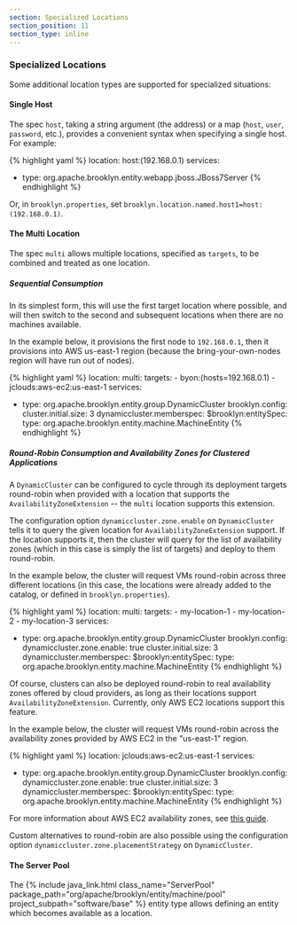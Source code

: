 ```yaml
---
section: Specialized Locations
section_position: 11
section_type: inline
---
```


### Specialized Locations

Some additional location types are supported for specialized situations:

#### Single Host

The spec `host`, taking a string argument (the address) or a map (`host`, `user`, `password`, etc.),
provides a convenient syntax when specifying a single host.
For example:

{% highlight yaml %}
location: host:(192.168.0.1)
services:
- type: org.apache.brooklyn.entity.webapp.jboss.JBoss7Server
{% endhighlight %}

Or, in `brooklyn.properties`, set `brooklyn.location.named.host1=host:(192.168.0.1)`.


#### The Multi Location

The spec `multi` allows multiple locations, specified as `targets`,
to be combined and treated as one location.

##### Sequential Consumption

In its simplest form, this will use the first target location where possible,
and will then switch to the second and subsequent locations when there are no
machines available.

In the example below, it provisions the first node to `192.168.0.1`, then it provisions into AWS
us-east-1 region (because the bring-your-own-nodes region will have run out of nodes).

{% highlight yaml %}
location:
  multi:
    targets:
    - byon:(hosts=192.168.0.1)
    - jclouds:aws-ec2:us-east-1
services:
- type: org.apache.brooklyn.entity.group.DynamicCluster
  brooklyn.config:
    cluster.initial.size: 3
    dynamiccluster.memberspec:
      $brooklyn:entitySpec:
        type: org.apache.brooklyn.entity.machine.MachineEntity
{% endhighlight %}

##### Round-Robin Consumption and Availability Zones for Clustered Applications

A `DynamicCluster` can be configured to cycle through its deployment targets round-robin when
provided with a location that supports the `AvailabilityZoneExtension` -- the `multi` location
supports this extension.

The configuration option `dynamiccluster.zone.enable` on `DynamicCluster` tells it to query the
given location for `AvailabilityZoneExtension` support. If the location supports it, then the
cluster will query for the list of availability zones (which in this case is simply the list of
targets) and deploy to them round-robin.

In the example below, the cluster will request VMs round-robin across three different
locations (in this case, the locations were already added to the catalog, or defined in
`brooklyn.properties`).

{% highlight yaml %}
location:
  multi:
    targets:
    - my-location-1
    - my-location-2
    - my-location-3
services:
- type: org.apache.brooklyn.entity.group.DynamicCluster
  brooklyn.config:
    dynamiccluster.zone.enable: true
    cluster.initial.size: 3
    dynamiccluster.memberspec:
      $brooklyn:entitySpec:
        type: org.apache.brooklyn.entity.machine.MachineEntity
{% endhighlight %}

Of course, clusters can also be deployed round-robin to real availability zones offered by
cloud providers, as long as their locations support `AvailabilityZoneExtension`. Currently, only
AWS EC2 locations support this feature.

In the example below, the cluster will request VMs round-robin across the availability zones
provided by AWS EC2 in the "us-east-1" region.

{% highlight yaml %}
location: jclouds:aws-ec2:us-east-1
services:
- type: org.apache.brooklyn.entity.group.DynamicCluster
  brooklyn.config:
    dynamiccluster.zone.enable: true
    cluster.initial.size: 3
    dynamiccluster.memberspec:
      $brooklyn:entitySpec:
        type: org.apache.brooklyn.entity.machine.MachineEntity
{% endhighlight %}

For more information about AWS EC2 availability zones, see
[this guide](http://docs.aws.amazon.com/AWSEC2/latest/UserGuide/using-regions-availability-zones.html).

Custom alternatives to round-robin are also possible using the configuration option
`dynamiccluster.zone.placementStrategy` on `DynamicCluster`.


#### The Server Pool

The {% include java_link.html class_name="ServerPool" package_path="org/apache/brooklyn/entity/machine/pool" project_subpath="software/base" %}
entity type allows defining an entity which becomes available as a location.


